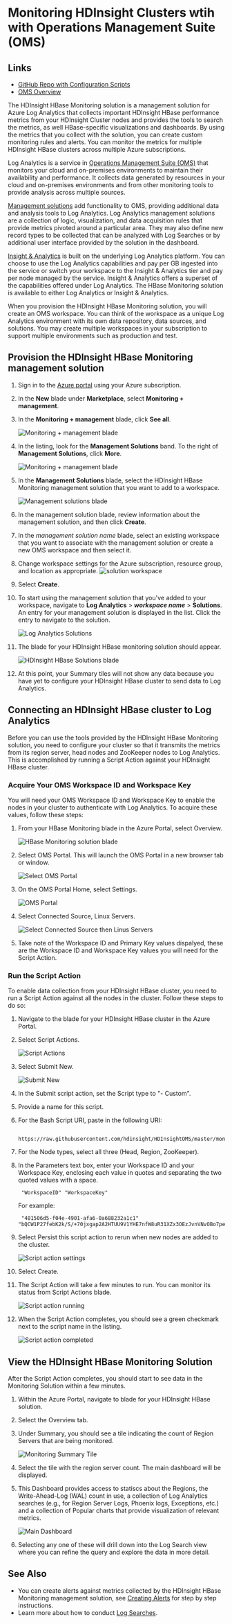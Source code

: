 # Monitoring HDInsight Clusters wtih with Operations Management Suite (OMS)

## Links

+ [GitHub Repo with Configuration Scripts](https://github.com/hdinsight/HDInsightOMS)
+ [OMS Overview](https://docs.microsoft.com/en-us/azure/operations-management-suite/operations-management-suite-overview)

The HDInsight HBase Monitoring solution is a management solution for Azure Log Analytics that collects important HDInsight HBase performance metrics from your HDInsight Cluster nodes and provides the tools to search the metrics, as well HBase-specific visualizations and dashboards. By using the metrics that you collect with the solution, you can create custom monitoring rules and alerts. You can monitor the metrics for multiple HDInsight HBase clusters across multiple Azure subscriptions. 

Log Analytics is a service in [Operations Management Suite (OMS)](https://docs.microsoft.com/azure/operations-management-suite/operations-management-suite-overview) that monitors your cloud and on-premises environments to maintain their availability and performance. It collects data generated by resources in your cloud and on-premises environments and from other monitoring tools to provide analysis across multiple sources. 

[Management solutions](https://docs.microsoft.com/azure/log-analytics/log-analytics-add-solutions) add functionality to OMS, providing additional data and analysis tools to Log Analytics. Log Analytics management solutions are a collection of logic, visualization, and data acquisition rules that provide metrics pivoted around a particular area. They may also define new record types to be collected that can be analyzed with Log Searches or by additional user interface provided by the solution in the dashboard. 

[Insight & Analytics](https://azure.microsoft.com/pricing/details/insight-analytics/) is built on the underlying Log Analytics platform. You can choose to use the Log Analytics capabilities and pay per GB ingested into the service or switch your workspace to the Insight & Analytics tier and pay per node managed by the service. Insight & Analytics offers a superset of the capabilities offered under Log Analytics. The HBase Monitoring solution is available to either Log Analytics or Insight & Analytics.

When you provision the HDInsight HBase Monitoring solution, you will create an OMS workspace. You can think of the workspace as a unique Log Analytics environment with its own data repository, data sources, and solutions. You may create multiple workspaces in your subscription to support multiple environments such as production and test.


## Provision the HDInsight HBase Monitoring management solution
1. Sign in to the [Azure portal](https://portal.azure.com) using your Azure subscription.
2. In the **New** blade under **Marketplace**, select **Monitoring + management**.
3. In the **Monitoring + management** blade, click **See all**.  

    ![Monitoring + management blade](./media/hdinsight-hbase-monitoring-with-oms/monitoring-management-blade.png)  

4. In the listing, look for the **Management Solutions** band. To the right of **Management Solutions**, click **More**.

    ![Monitoring + management blade](./media/hdinsight-hbase-monitoring-with-oms/management-solutions.png) 

5. In the **Management Solutions** blade, select the HDInsight HBase Monitoring management solution that you want to add to a workspace.  

    ![Management solutions blade](./media/hdinsight-hbase-monitoring-with-oms/hbase-solution.png)  
6. In the management solution blade, review information about the management solution, and then click **Create**. 
7. In the *management solution name* blade, select an existing workspace that you want to associate with the management solution or create a new OMS workspace and then select it.
8. Change workspace settings for the Azure subscription, resource group, and location as appropriate. 
    ![solution workspace](./media/hdinsight-hbase-monitoring-with-oms/solution-workspace.png)  
9. Select **Create**.  
10. To start using the management solution that you've added to your workspace, navigate to **Log Analytics** > ***workspace name*** > **Solutions**. An entry for your management solution is displayed in the list. Click the entry to navigate to the solution.

    ![Log Analytics Solutions](./media/hdinsight-hbase-monitoring-with-oms/log-analytics-solutions.png)  

11. The blade for your HDInsight HBase monitoring solution should appear.

    ![HDInsight HBase Solutions blade](./media/hdinsight-hbase-monitoring-with-oms/hdinsight-hbase-solution.png) 

12. At this point, your Summary tiles will not show any data because you have yet to configure your HDInsight HBase cluster to send data to Log Analytics. 

## Connecting an HDInsight HBase cluster to Log Analytics
Before you can use the tools provided by the HDInsight HBase Monitoring solution, you need to configure your cluster so that it transmits the metrics from its region server, head nodes and ZooKeeper nodes to Log Analytics. This is accomplished by running a Script Action against your HDInsight HBase cluster.

### Acquire Your OMS Workspace ID and Workspace Key
You will need your OMS Workspace ID and Workspace Key to enable the nodes in your cluster to authenticate with Log Analytics. To acquire these values, follow these steps:

1. From your HBase Monitoring blade in the Azure Portal, select Overview.

    ![HBase Monitoring solution blade](./media/hdinsight-hbase-monitoring-with-oms/hdinsight-hbase-solution.png) 

2. Select OMS Portal. This will launch the OMS Portal in a new browser tab or window.

    ![Select OMS Portal](./media/hdinsight-hbase-monitoring-with-oms/select-oms-portal.png) 

3. On the OMS Portal Home, select Settings.

    ![OMS Portal](./media/hdinsight-hbase-monitoring-with-oms/oms-portal-settings.png) 

4. Select Connected Source, Linux Servers.

    ![Select Connected Source then Linus Servers](./media/hdinsight-hbase-monitoring-with-oms/select-linux-servers.png) 

5. Take note of the Workspace ID and Primary Key values dispalyed, these are the Workspace ID and Workspace Key values you will need for the Script Action.

### Run the Script Action
To enable data collection from your HDInsight HBase cluster, you need to run a Script Action against all the nodes in the cluster. Follow these steps to do so:

1. Navigate to the blade for your HDInsight HBase cluster in the Azure Portal.
2. Select Script Actions.

    ![Script Actions](./media/hdinsight-hbase-monitoring-with-oms/script-actions.png) 

3. Select Submit New.

    ![Submit New](./media/hdinsight-hbase-monitoring-with-oms/script-actions-submit-new.png)  

4. In the Submit script action, set the Script type to "- Custom".
5. Provide a name for this script. 
6. For the Bash Script URI, paste in the following URI:

        https://raw.githubusercontent.com/hdinsight/HDInsightOMS/master/monitoring/script2.sh 

7. For the Node types, select all three (Head, Region, ZooKeeper).
8. In the Parameters text box, enter your Workspace ID and your Workspace Key, enclosing each value in quotes and separating the two quoted values with a space. 

        "WorkspaceID" "WorkspaceKey"
    For example:

        "481506d5-f04e-4901-afa6-0a688232a1c1" "bQCW1P27febK2k/S/+70jxgap2A2HTUU9V1YHE7nfW8uR31XZx3OEzJvnVNvOBo7pe+W5+ahn/my6JDtTIufcg=="
9. Select Persist this script action to rerun when new nodes are added to the cluster.

    ![Script action settings](./media/hdinsight-hbase-monitoring-with-oms/submit-script-action.png)  

10. Select Create.
11. The Script Action will take a few minutes to run. You can monitor its status from Script Actions blade.

    ![Script action running](./media/hdinsight-hbase-monitoring-with-oms/script-action-running.png)  

12. When the Script Action completes, you should see a green checkmark next to the script name in the listing. 

    ![Script action completed](./media/hdinsight-hbase-monitoring-with-oms/script-action-done.png)  

## View the HDInsight HBase Monitoring Solution
After the Script Action completes, you should start to see data in the Monitoring Solution within a few minutes. 

1. Within the Azure Portal, navigate to blade for your HDInsight HBase solution. 
2. Select the Overview tab.
3. Under Summary, you should see a tile indicating the count of Region Servers that are being monitored. 

    ![Monitoring Summary Tile](./media/hdinsight-hbase-monitoring-with-oms/monitoring-summary-tile.png)  

4. Select the tile with the region server count. The main dashboard will be displayed. 
5. This Dashboard provides access to statiscs about the Regions, the Write-Ahead-Log (WAL) count in use, a collection of Log Analytics searches (e.g., for Region Server Logs, Phoenix logs, Exceptions, etc.) and a collection of Popular charts that provide visualization of relevant metrics. 

    ![Main Dashboard](./media/hdinsight-hbase-monitoring-with-oms/main-dashboard.png)  

6. Selecting any one of these will drill down into the Log Search view where you can refine the query and explore the data in more detail.

## See Also

* You can create alerts against metrics collected by the HDInsight HBase Monitoring management solution, see [Creating Alerts](https://docs.microsoft.com/azure/log-analytics/log-analytics-alerts-creating) for step by step instructions.
* Learn more about how to conduct [Log Searches](https://docs.microsoft.com/azure/log-analytics/log-analytics-log-searches). 

